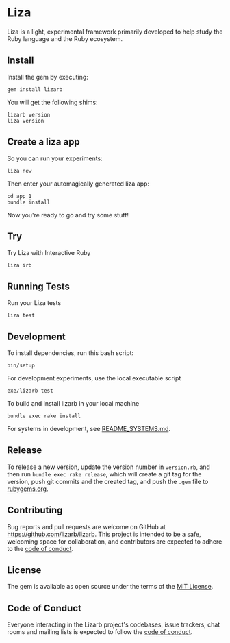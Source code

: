 # Liza

Liza is a light, experimental framework primarily developed to help study the Ruby language and the Ruby ecosystem.

## Install

Install the gem by executing:

    gem install lizarb

You will get the following shims:

    lizarb version
    liza version

## Create a liza app

So you can run your experiments:

    liza new

Then enter your automagically generated liza app:

    cd app_1
    bundle install

Now you're ready to go and try some stuff!

## Try

Try Liza with Interactive Ruby

    liza irb

## Running Tests

Run your Liza tests

    liza test

## Development

To install dependencies, run this bash script:

    bin/setup

For development experiments, use the local executable script

    exe/lizarb test

To build and install lizarb in your local machine

    bundle exec rake install

For systems in development, see [README_SYSTEMS.md](https://github.com/lizarb/lizarb/blob/master/README_SYSTEMS.md).

## Release

To release a new version, update the version number in `version.rb`, and then run `bundle exec rake release`, which will create a git tag for the version, push git commits and the created tag, and push the `.gem` file to [rubygems.org](https://rubygems.org).

## Contributing

Bug reports and pull requests are welcome on GitHub at https://github.com/lizarb/lizarb. This project is intended to be a safe, welcoming space for collaboration, and contributors are expected to adhere to the [code of conduct](https://github.com/lizarb/lizarb/blob/master/CODE_OF_CONDUCT.md).

## License

The gem is available as open source under the terms of the [MIT License](https://opensource.org/licenses/MIT).

## Code of Conduct

Everyone interacting in the Lizarb project's codebases, issue trackers, chat rooms and mailing lists is expected to follow the [code of conduct](https://github.com/lizarb/lizarb/blob/master/CODE_OF_CONDUCT.md).
